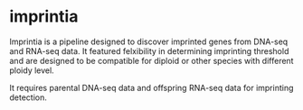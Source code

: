 # imprintia

Imprintia is a pipeline designed to discover imprinted genes from DNA-seq and RNA-seq data.
It featured felxibility in determining imprinting threshold and are designed to be compatible for diploid or other species with different ploidy level.

It requires parental DNA-seq data and offspring RNA-seq data for imprinting detection.
